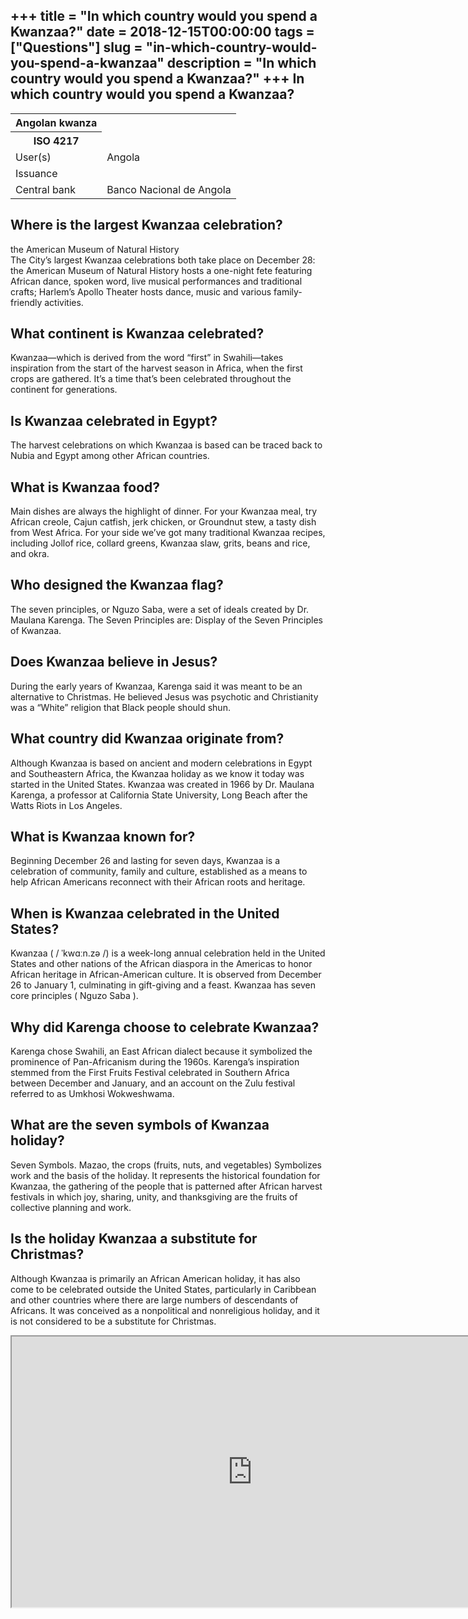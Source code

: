 +++
title = "In which country would you spend a Kwanzaa?"
date = 2018-12-15T00:00:00
tags = ["Questions"]
slug = "in-which-country-would-you-spend-a-kwanzaa"
description = "In which country would you spend a Kwanzaa?"
+++
In which country would you spend a Kwanzaa?
-------------------------------------------

<table><tr><th>Angolan kwanza</th></tr><tr><th>ISO 4217</th></tr><tr><td>User(s)</td><td>Angola</td></tr><tr><td>Issuance</td></tr><tr><td>Central bank</td><td>Banco Nacional de Angola</td></tr></table>

Where is the largest Kwanzaa celebration?
-----------------------------------------

the American Museum of Natural History  
The City’s largest Kwanzaa celebrations both take place on December 28: the American Museum of Natural History hosts a one-night fete featuring African dance, spoken word, live musical performances and traditional crafts; Harlem’s Apollo Theater hosts dance, music and various family-friendly activities.

What continent is Kwanzaa celebrated?
-------------------------------------

Kwanzaa—which is derived from the word “first” in Swahili—takes inspiration from the start of the harvest season in Africa, when the first crops are gathered. It’s a time that’s been celebrated throughout the continent for generations.

Is Kwanzaa celebrated in Egypt?
-------------------------------

The harvest celebrations on which Kwanzaa is based can be traced back to Nubia and Egypt among other African countries.

What is Kwanzaa food?
---------------------

Main dishes are always the highlight of dinner. For your Kwanzaa meal, try African creole, Cajun catfish, jerk chicken, or Groundnut stew, a tasty dish from West Africa. For your side we’ve got many traditional Kwanzaa recipes, including Jollof rice, collard greens, Kwanzaa slaw, grits, beans and rice, and okra.

Who designed the Kwanzaa flag?
------------------------------

The seven principles, or Nguzo Saba, were a set of ideals created by Dr. Maulana Karenga. The Seven Principles are: Display of the Seven Principles of Kwanzaa.

Does Kwanzaa believe in Jesus?
------------------------------

During the early years of Kwanzaa, Karenga said it was meant to be an alternative to Christmas. He believed Jesus was psychotic and Christianity was a “White” religion that Black people should shun.

What country did Kwanzaa originate from?
----------------------------------------

Although Kwanzaa is based on ancient and modern celebrations in Egypt and Southeastern Africa, the Kwanzaa holiday as we know it today was started in the United States. Kwanzaa was created in 1966 by Dr. Maulana Karenga, a professor at California State University, Long Beach after the Watts Riots in Los Angeles.

What is Kwanzaa known for?
--------------------------

Beginning December 26 and lasting for seven days, Kwanzaa is a celebration of community, family and culture, established as a means to help African Americans reconnect with their African roots and heritage.

When is Kwanzaa celebrated in the United States?
------------------------------------------------

Kwanzaa ( / ˈkwɑːn.zə /) is a week-long annual celebration held in the United States and other nations of the African diaspora in the Americas to honor African heritage in African-American culture. It is observed from December 26 to January 1, culminating in gift-giving and a feast. Kwanzaa has seven core principles ( Nguzo Saba ).

Why did Karenga choose to celebrate Kwanzaa?
--------------------------------------------

Karenga chose Swahili, an East African dialect because it symbolized the prominence of Pan-Africanism during the 1960s. Karenga’s inspiration stemmed from the First Fruits Festival celebrated in Southern Africa between December and January, and an account on the Zulu festival referred to as Umkhosi Wokweshwama.

What are the seven symbols of Kwanzaa holiday?
----------------------------------------------

Seven Symbols. Mazao, the crops (fruits, nuts, and vegetables) Symbolizes work and the basis of the holiday. It represents the historical foundation for Kwanzaa, the gathering of the people that is patterned after African harvest festivals in which joy, sharing, unity, and thanksgiving are the fruits of collective planning and work.

Is the holiday Kwanzaa a substitute for Christmas?
--------------------------------------------------

Although Kwanzaa is primarily an African American holiday, it has also come to be celebrated outside the United States, particularly in Caribbean and other countries where there are large numbers of descendants of Africans. It was conceived as a nonpolitical and nonreligious holiday, and it is not considered to be a substitute for Christmas.

<iframe allow="accelerometer; autoplay; clipboard-write; encrypted-media; gyroscope; picture-in-picture" allowfullscreen="" class="__youtube_prefs__  epyt-is-override  no-lazyload" data-no-lazy="1" data-origheight="433" data-origwidth="770" data-skipgform_ajax_framebjll="" height="433" id="_ytid_33753" loading="lazy" src="https://www.youtube.com/embed/LUIdFiOMX5k?enablejsapi=1&autoplay=0&cc_load_policy=0&cc_lang_pref=&iv_load_policy=1&loop=0&modestbranding=0&rel=1&fs=1&playsinline=0&autohide=2&theme=dark&color=red&controls=1&" title="YouTube player" width="770"></iframe>